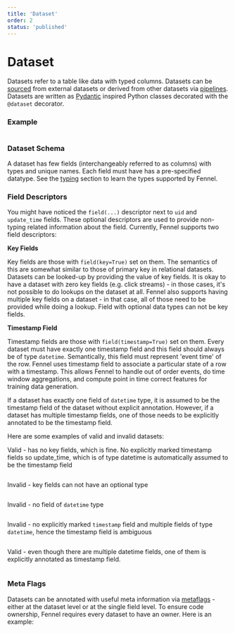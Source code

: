 ```yaml
---
title: 'Dataset'
order: 2
status: 'published'
---
```


# Dataset

Datasets refer to a table like data with typed columns. Datasets can be 
[sourced](/concepts/source) from external datasets or derived from other
datasets via [pipelines](/concepts/pipeline). Datasets are written as 
[Pydantic](https://docs.pydantic.dev/) inspired Python classes decorated 
with the `@dataset` decorator.

### Example

<pre snippet="datasets/datasets#user_dataset"></pre>

### Dataset Schema

A dataset has few fields (interchangeably referred to as columns) with types and
unique names. Each field must have has a pre-specified datatype. See the 
[typing](/api-reference/data-types) section to learn the types supported by
Fennel.

### Field Descriptors

You might have noticed the `field(...)` descriptor next to `uid` and 
`update_time` fields. These optional descriptors are used to provide non-typing
related information about the field. Currently, Fennel supports two
field descriptors:

**Key Fields**

Key fields are those with `field(key=True)` set on them. The semantics of this 
are somewhat similar to those of primary key in relational datasets. Datasets 
can be looked-up by providing the value of key fields. It is okay to have a 
dataset with zero key fields (e.g. click streams) - in those cases, it's not 
possible to do lookups on the dataset at all. Fennel also supports having 
multiple key fields on a dataset - in that case, all of those need to be 
provided while doing a lookup. Field with optional data types can not be key
fields. 

**Timestamp Field**

Timestamp fields are those with `field(timestamp=True)` set on them. Every 
dataset must have exactly one timestamp field and this field should always
be of type `datetime`. Semantically, this field must represent 'event time'
of the row. Fennel uses timestamp field to associate a particular state of
a row with a timestamp. This allows Fennel to handle out of order events, 
do time window aggregations, and compute point in time correct features for
training data generation.

If a dataset has exactly one field of `datetime` type, it is assumed to be
the timestamp field of the dataset without explicit annotation. However, if
a dataset has multiple timestamp fields, one of those needs to be explicitly
annotated to be the timestamp field.

Here are some examples of valid and invalid datasets:

Valid - has no key fields, which is fine. 
No explicitly marked timestamp fields so update_time, which is of type
datetime is automatically assumed to be the timestamp field

<pre snippet="datasets/datasets#valid_user_dataset"></pre>


Invalid - key fields can not have an optional type

<pre snippet="datasets/datasets#invalid_user_dataset_optional_key_field"></pre>


Invalid - no field of `datetime` type

<pre snippet="datasets/datasets#invalid_user_dataset_no_datetime_field"></pre>


Invalid - no explicitly marked `timestamp` field
and multiple fields of type `datetime`, hence the timestamp 
field is ambiguous
<pre snippet="datasets/datasets#invalid_user_dataset_ambiguous_timestamp_field"></pre>

Valid - even though there are multiple datetime fields, one of 
them is explicitly annotated as timestamp field.
<pre snippet="datasets/datasets#valid_dataset_multiple_datetime_fields"></pre>

### Meta Flags

Datasets can be annotated with useful meta information via 
[metaflags](/data-quality/metaflags) - either at the dataset level or at the 
single field level. To ensure code ownership, Fennel requires every dataset to
have an owner. Here is an example:

<pre snippet="datasets/datasets#metaflags_dataset"></pre>
